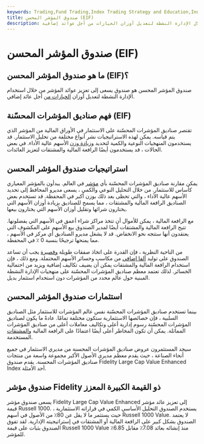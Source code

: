 ```yaml
---
keywords: Trading,Fund Trading,Index Trading Strategy and Education,Index Trading Strategy
title: صندوق المؤشر المحسن (EIF)
description: يسعى صندوق المؤشر المعزز إلى تعزيز عوائد المؤشر من خلال الإدارة النشطة لتعديل أوزان الحيازات من أجل عوائد إضافية.
---
```


# صندوق المؤشر المحسن (EIF)
## ما هو صندوق المؤشر المحسن (EIF)؟

صندوق المؤشر المحسن هو صندوق يسعى إلى تعزيز عوائد المؤشر من خلال استخدام الإدارة النشطة لتعديل أوزان [الحيازات من](/holdings) أجل عائد إضافي.

## فهم صناديق المؤشرات المحسّنة (EIF)

تقتصر صناديق المؤشرات المحسّنة على الاستثمار في الأوراق المالية من المؤشر الذي يتم قياسه. يمكن لهذه الاستراتيجيات نشر أنواع مختلفة من تحليل الاستثمار. قد يستخدمون المنهجيات النوعية والكمية لتحديد [وزيادة وزن](/overweight) الأسهم عالية الأداء. في بعض الحالات ، قد يستخدمون أيضًا الرافعة المالية والمشتقات لتعزيز العائدات.

## استراتيجيات صندوق المؤشر المحسن

يمكن مقارنة صناديق المؤشرات المحسّنة بأي [مؤشر](/index) في العالم. يبدأون بالمؤشر المعياري كأساس للاستثمار. من خلال التحليل النوعي والكمي ، يسعى مديرو المحافظ إلى تحديد الأسهم عالية الأداء ، والتي تحظى بعد ذلك بوزن أكبر في المحفظة. قد تستخدم بعض الصناديق الرافعة المالية والمشتقات ، مما يسمح للصناديق بزيادة أوزان الأسهم التي يختارون شرائها وتقليل أوزان الأسهم التي يختارون بيعها.

مع الرافعة المالية ، يمكن للأموال أن تتخذ مراكز شراء أعمق في الأسهم التي يفضلونها. تتيح الرافعة المالية والمشتقات أيضًا لمدير الصندوق بيع الأسهم على المكشوف التي يعتقدون أنها ستتجه نحو الانخفاض. قد لا يشغل مديرو الصناديق أي مركز في الأسهم ، مما يمنحها ترجيحًا بنسبة 0 ٪ في المحفظة.

من الناحية النظرية ، فإن القدرة على اتخاذ صفقات طويلة [وقصيرة](/short) يجب أن تساعد الصندوق على توليد [ألفا إضافي](/alpha) من مكاسب وخسائر الأسهم المحتملة. ومع ذلك ، فإن استخدام الرافعة المالية والمشتقات يمكن أن يضيف تكاليف إضافية ويزيد من احتمالية الخسائر. لذلك تعتمد معظم صناديق المؤشرات المحسّنة على منهجيات الإدارة النشطة المبنية حول عالم محدد من المؤشرات دون استخدام استثمار بديل.

## استثمارات صندوق المؤشر المحسن

بينما تستخدم صناديق المؤشرات المحسّنة نفس عالم المؤشرات للاستثمار مثل الصناديق السلبية ، فإن خصائصها الاستثمارية ستكون مختلفة تمامًا. عادةً ما يكون لصناديق المؤشرات المحسّنة رسوم إدارية أعلى وتكاليف معاملات أعلى من صناديق المؤشرات المماثلة. يمكن أن تكون المخاطر أعلى أيضًا اعتمادًا على الرافعة المالية [والمشتقات](/derivative) المستخدمة.

سيجد المستثمرون عروض صناديق المؤشرات المحسنة من مديري الاستثمار في جميع أنحاء الصناعة ، حيث يقدم معظم مديري الأصول الأكبر مجموعة واسعة من منتجات صناديق المؤشرات المحسنة. يقدم صندوق Fidelity Large Cap Value Enhanced Index أحد الأمثلة.

## صندوق مؤشر Fidelity ذو القيمة الكبيرة المعزز

يسعى صندوق مؤشر Fidelity Large Cap Value Enhanced إلى تعزيز عائد مؤشر قيمة Russell 1000. يستخدم الصندوق التحليل الأساسي الكمي في قراراته الاستثمارية ، حيث يستثمر ما لا يقل عن 80٪ من الأصول في أسهم Russell 1000 Value. لا يعتمد الصندوق بشكل كبير على الرافعة المالية أو المشتقات في إستراتيجيته الإدارية. لقد تفوق الصندوق بثبات على قيمة Russell 1000 Value منذ إنشائه بعائد 7.08٪ مقابل 6.85٪ للمؤشر.

